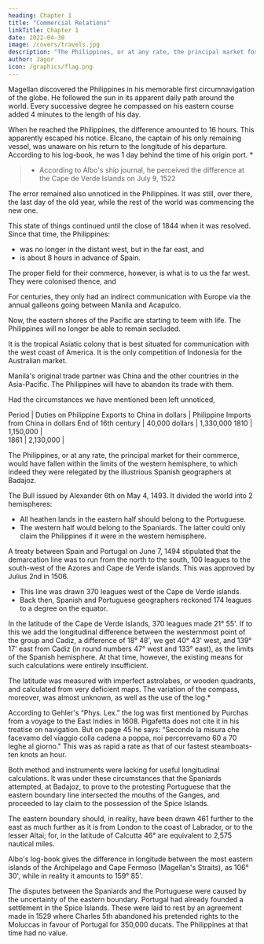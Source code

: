 ```yaml
---
heading: Chapter 1
title: "Commercial Relations"
linkTitle: Chapter 1
date: 2022-04-30
image: /covers/travels.jpg
description: "The Philippines, or at any rate, the principal market for their commerce, would have fallen within the limits of the western hemisphere, to which indeed they were relegated by the illustrious Spanish geographers at Badajoz"
author: Jagor
icon: /graphics/flag.png
---
```


<!-- April 10th, 1875. DIFFERENCE OF TIME. - COMMERCIAL RELATIONS OF THE PHILIPPINES.- PARTITION OF

THE WORLD.-FIRST ASPECT OF MANILLA.-EARTHQUAKES. -->

<!-- WHEN the clock strikes 12 in Madrid, it is 8:18pm and 41 seconds in Manila which lies 124° 40' 15" to the east of Madrid, 17 hours, 54 minutes, 35 seconds from Paris. 

Some time ago, however, while the new year was being celebrated in Madrid, it was only New Year's eve at Manila. -->

Magellan discovered the Philippines in his memorable first circumnavigation of the globe. He followed the sun in its apparent daily path around the world. Every successive degree he compassed on his eastern course added 4 minutes to the length of his day. 

When he reached the Philippines, the difference amounted to 16 hours. This apparently escaped his notice. Elcano, the captain of his only remaining vessel, was unaware on his return to the longitude of his departure. According to his log-book, he was 1 day behind the time of his origin port. <!--  his long-continued westward course had brought him back to. -->*


> * According to Albo's ship journal, he perceived the difference at the Cape de Verde Islands on July 9, 1522<!-- ; “Y este dia fue miercoles, y este dia tienen ellos por jueves." -->


The error remained also unnoticed in the Philippines. It was still, over there, the last day of the old year, while the rest of the world was commencing the new one. 

This state of things continued until the close of 1844 when it was resolved. <!-- , with the approval of the archbishop, to pass over New Year's eve for altogether. * --> Since that time, the Philippines:
- was no longer in the distant west, but in the far east, and
- is about 8 hours in advance of Spain.

The proper field for their commerce, however, is what is to us the far west. They were colonised thence, and 

For centuries, they only had an indirect communication with Europe via the annual galleons going between Manila and Acapulco. 

Now, the eastern shores of the Pacific are starting to teem with life. The <!-- , and, with unexampled speed, are pressing forward to grasp their stupendous future, --> Philippines will no longer be able to remain secluded. 

It is the tropical Asiatic colony that is best situated for communication with the west coast of America. It is the only competition of Indonesia for the Australian market. <!--  ; and it is only in a few matters that the Dutch Indies can compete with them for the favours of .  -->


Manila's original trade partner was China and the other countries in the Asia-Pacific. <!-- But, on the other hand, --> The Philippines will have to abandon its trade with them. <!--  China, whose principal emporium  originally was, as well as that with those westward-looking countries of Asia, our own far east, which lie the nearest to the Atlantic ports. -->

Had the circumstances we have mentioned been left unnoticed, 

<!-- * In a note on the 18th page of the masterly English translation of Morga, I find the curious statement that a similar rectification was made at the same time at Macao, where the Portuguese, who reached it on an easterly course, had made the mistake of a day the other way. -->

Period | Duties on Philippine Exports to China in dollars | Philippine Imports from China in dollars
End of 16th century | 40,000 dollars | 1,330,000
1810 | 1,150,000  |  
1861 | 2,130,000 | 


The Philippines, or at any rate, the principal market for their commerce, would have fallen within the limits of the western hemisphere, to which indeed they were relegated by the illustrious Spanish geographers at Badajoz.

The Bull issued by Alexander 6th on May 4, 1493. It divided the world into 2 hemispheres:
- All heathen lands in the eastern half should belong to the Portuguese. 
- The western half would belong to the Spaniards. The latter could only claim the Philippines if it were in the western hemisphere. 

A treaty between Spain and Portugal on June 7, 1494 stipulated that the demarcation line was to run from the north to the south, 100 leagues to the south-west of the Azores and Cape de Verde islands. This was approved by Julius 2nd in 1506. 
- This line was drawn 370 leagues west of the Cape de Verde islands.
- Back then, Spanish and Portuguese geographers reckoned 174 leagues to a degree on the equator.

In the latitude of the Cape de Verde Islands, 370 leagues made 21° 55'. If to this we add the longitudinal difference between the westernmost point of the group and Cadiz, a difference of 18° 48', we get 40° 43' west, and 139° 17' east from Cadiz (in round numbers 47° west and 133° east), as the limits of the Spanish hemisphere. At that time, however, the existing means for such calculations were entirely insufficient.

The latitude was measured with imperfect astrolabes, or wooden quadrants, and calculated from very deficient maps. The variation of the compass, moreover, was almost unknown, as well as the use of the log.* 

According to Gehler's “Phys. Lex.” the log was first mentioned by Purchas from a voyage to the East Indies in 1608. Pigafetta does not cite it in his treatise on navigation. But on page 45 he says: “Secondo la misura che facevamo del viaggio colla cadena a poppa, noi percorrevamo 60 a 70 leghe al giorno." This was as rapid a rate as that of our fastest steamboats-ten knots an hour.

Both method and instruments were lacking for useful longitudinal calculations. It was under these circumstances that the Spaniards attempted, at Badajoz, to prove to the protesting Portuguese that the eastern boundary line intersected the mouths of the Ganges, and proceeded to lay claim to the possession of the Spice Islands.

The eastern boundary should, in reality, have been drawn 461 further to the east as much further as it is from London to the coast of Labrador, or to the lesser Altai; for, in the latitude of Calcutta 46° are equivalent to 2,575 nautical miles. 

Albo's log-book gives the difference in longitude between the most eastern islands of the Archipelago and Cape Fermoso (Magellan's Straits), as 106° 30', while in reality it amounts to 159° 85'.

The disputes between the Spaniards and the Portuguese were caused by the uncertainty of the eastern boundary. Portugal had already founded a settlement in the Spice Islands. These were laid to rest by an agreement made in 1529 where Charles 5th abandoned his pretended rights to the Moluccas in favour of Portugal for 350,000 ducats. The Philippines at that time had no value.


